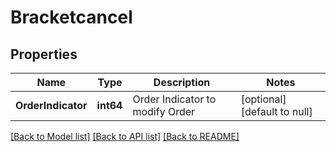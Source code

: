 # Bracketcancel

## Properties
Name | Type | Description | Notes
------------ | ------------- | ------------- | -------------
**OrderIndicator** | **int64** | Order Indicator to modify Order | [optional] [default to null]

[[Back to Model list]](../README.md#documentation-for-models) [[Back to API list]](../README.md#documentation-for-api-endpoints) [[Back to README]](../README.md)

